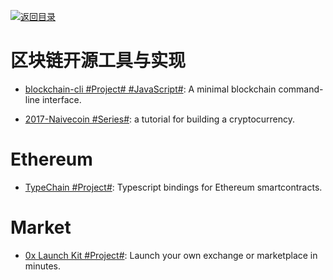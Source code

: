 [![返回目录](https://user-images.githubusercontent.com/5803001/38079637-ff0abcf0-3371-11e8-9b76-ad651620afc7.jpg)](https://github.com/wx-chevalier/Awesome-Lists)

# 区块链开源工具与实现

- [blockchain-cli #Project# #JavaScript#](https://github.com/seanseany/blockchain-cli): A minimal blockchain command-line interface.

- [2017-Naivecoin #Series#](https://lhartikk.github.io/): a tutorial for building a cryptocurrency.

# Ethereum 

- [TypeChain #Project#](https://github.com/Neufund/TypeChain): Typescript bindings for Ethereum smartcontracts.

# Market 

- [0x Launch Kit #Project#](https://0x.org/launch-kit): Launch your own exchange or marketplace in minutes.